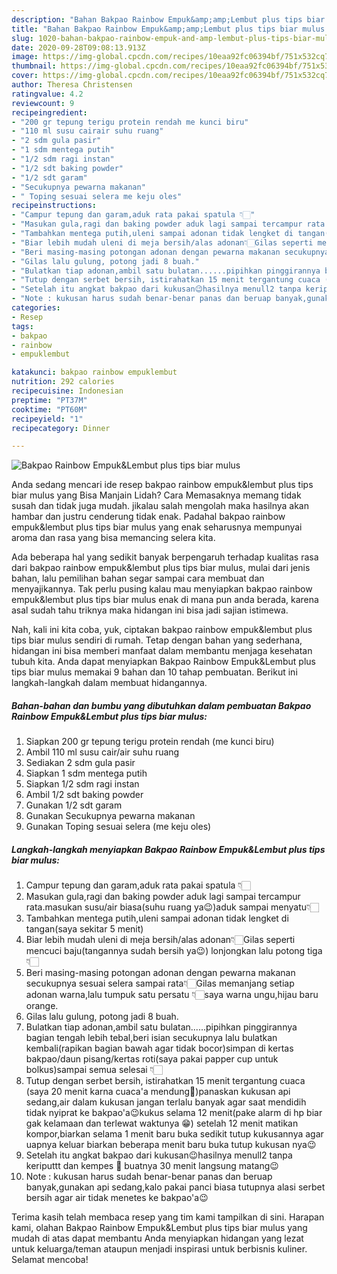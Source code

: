```yaml
---
description: "Bahan Bakpao Rainbow Empuk&amp;amp;Lembut plus tips biar mulus | Cara Bikin Bakpao Rainbow Empuk&amp;amp;Lembut plus tips biar mulus Yang Bikin Ngiler"
title: "Bahan Bakpao Rainbow Empuk&amp;amp;Lembut plus tips biar mulus | Cara Bikin Bakpao Rainbow Empuk&amp;amp;Lembut plus tips biar mulus Yang Bikin Ngiler"
slug: 1020-bahan-bakpao-rainbow-empuk-and-amp-lembut-plus-tips-biar-mulus-cara-bikin-bakpao-rainbow-empuk-and-amp-lembut-plus-tips-biar-mulus-yang-bikin-ngiler
date: 2020-09-28T09:08:13.913Z
image: https://img-global.cpcdn.com/recipes/10eaa92fc06394bf/751x532cq70/bakpao-rainbow-empuklembut-plus-tips-biar-mulus-foto-resep-utama.jpg
thumbnail: https://img-global.cpcdn.com/recipes/10eaa92fc06394bf/751x532cq70/bakpao-rainbow-empuklembut-plus-tips-biar-mulus-foto-resep-utama.jpg
cover: https://img-global.cpcdn.com/recipes/10eaa92fc06394bf/751x532cq70/bakpao-rainbow-empuklembut-plus-tips-biar-mulus-foto-resep-utama.jpg
author: Theresa Christensen
ratingvalue: 4.2
reviewcount: 9
recipeingredient:
- "200 gr tepung terigu protein rendah me kunci biru"
- "110 ml susu cairair suhu ruang"
- "2 sdm gula pasir"
- "1 sdm mentega putih"
- "1/2 sdm ragi instan"
- "1/2 sdt baking powder"
- "1/2 sdt garam"
- "Secukupnya pewarna makanan"
- " Toping sesuai selera me keju oles"
recipeinstructions:
- "Campur tepung dan garam,aduk rata pakai spatula 👇🏻"
- "Masukan gula,ragi dan baking powder aduk lagi sampai tercampur rata.masukan susu/air biasa(suhu ruang ya😉)aduk sampai menyatu👇🏻"
- "Tambahkan mentega putih,uleni sampai adonan tidak lengket di tangan(saya sekitar 5 menit)"
- "Biar lebih mudah uleni di meja bersih/alas adonan👇🏻Gilas seperti mencuci baju(tangannya sudah bersih ya😉) lonjongkan lalu potong tiga👇🏻"
- "Beri masing-masing potongan adonan dengan pewarna makanan secukupnya sesuai selera sampai rata👇🏻Gilas memanjang setiap adonan warna,lalu tumpuk satu persatu 👇🏻saya warna ungu,hijau baru orange."
- "Gilas lalu gulung, potong jadi 8 buah."
- "Bulatkan tiap adonan,ambil satu bulatan......pipihkan pinggirannya bagian tengah lebih tebal,beri isian secukupnya lalu bulatkan kembali(rapikan bagian bawah agar tidak bocor)simpan di kertas bakpao/daun pisang/kertas roti(saya pakai papper cup untuk bolkus)sampai semua selesai 👇🏻"
- "Tutup dengan serbet bersih, istirahatkan 15 menit tergantung cuaca (saya 20 menit karna cuaca&#39;a mendung🤭)panaskan kukusan api sedang,air dalam kukusan jangan terlalu banyak agar saat mendidih tidak nyiprat ke bakpao&#39;a😉kukus selama 12 menit(pake alarm di hp biar gak kelamaan dan terlewat waktunya 😁) setelah 12 menit matikan kompor,biarkan selama 1 menit baru buka sedikit tutup kukusannya agar uapnya keluar biarkan beberapa menit baru buka tutup kukusan nya😉"
- "Setelah itu angkat bakpao dari kukusan😉hasilnya menull2 tanpa keriputtt dan kempes 🤭 buatnya 30 menit langsung matang😉"
- "Note : kukusan harus sudah benar-benar panas dan beruap banyak,gunakan api sedang,kalo pakai panci biasa tutupnya alasi serbet bersih agar air tidak menetes ke bakpao&#39;a😉"
categories:
- Resep
tags:
- bakpao
- rainbow
- empuklembut

katakunci: bakpao rainbow empuklembut 
nutrition: 292 calories
recipecuisine: Indonesian
preptime: "PT37M"
cooktime: "PT60M"
recipeyield: "1"
recipecategory: Dinner

---
```



![Bakpao Rainbow Empuk&amp;Lembut plus tips biar mulus](https://img-global.cpcdn.com/recipes/10eaa92fc06394bf/751x532cq70/bakpao-rainbow-empuklembut-plus-tips-biar-mulus-foto-resep-utama.jpg)

Anda sedang mencari ide resep bakpao rainbow empuk&amp;lembut plus tips biar mulus yang Bisa Manjain Lidah? Cara Memasaknya memang tidak susah dan tidak juga mudah. jikalau salah mengolah maka hasilnya akan hambar dan justru cenderung tidak enak. Padahal bakpao rainbow empuk&amp;lembut plus tips biar mulus yang enak seharusnya mempunyai aroma dan rasa yang bisa memancing selera kita.



Ada beberapa hal yang sedikit banyak berpengaruh terhadap kualitas rasa dari bakpao rainbow empuk&amp;lembut plus tips biar mulus, mulai dari jenis bahan, lalu pemilihan bahan segar sampai cara membuat dan menyajikannya. Tak perlu pusing kalau mau menyiapkan bakpao rainbow empuk&amp;lembut plus tips biar mulus enak di mana pun anda berada, karena asal sudah tahu triknya maka hidangan ini bisa jadi sajian istimewa.


Nah, kali ini kita coba, yuk, ciptakan bakpao rainbow empuk&amp;lembut plus tips biar mulus sendiri di rumah. Tetap dengan bahan yang sederhana, hidangan ini bisa memberi manfaat dalam membantu menjaga kesehatan tubuh kita. Anda dapat menyiapkan Bakpao Rainbow Empuk&amp;Lembut plus tips biar mulus memakai 9 bahan dan 10 tahap pembuatan. Berikut ini langkah-langkah dalam membuat hidangannya.

<!--inarticleads1-->

##### Bahan-bahan dan bumbu yang dibutuhkan dalam pembuatan Bakpao Rainbow Empuk&amp;Lembut plus tips biar mulus:

1. Siapkan 200 gr tepung terigu protein rendah (me kunci biru)
1. Ambil 110 ml susu cair/air suhu ruang
1. Sediakan 2 sdm gula pasir
1. Siapkan 1 sdm mentega putih
1. Siapkan 1/2 sdm ragi instan
1. Ambil 1/2 sdt baking powder
1. Gunakan 1/2 sdt garam
1. Gunakan Secukupnya pewarna makanan
1. Gunakan  Toping sesuai selera (me keju oles)




<!--inarticleads2-->

##### Langkah-langkah menyiapkan Bakpao Rainbow Empuk&amp;Lembut plus tips biar mulus:

1. Campur tepung dan garam,aduk rata pakai spatula 👇🏻
1. Masukan gula,ragi dan baking powder aduk lagi sampai tercampur rata.masukan susu/air biasa(suhu ruang ya😉)aduk sampai menyatu👇🏻
1. Tambahkan mentega putih,uleni sampai adonan tidak lengket di tangan(saya sekitar 5 menit)
1. Biar lebih mudah uleni di meja bersih/alas adonan👇🏻Gilas seperti mencuci baju(tangannya sudah bersih ya😉) lonjongkan lalu potong tiga👇🏻
1. Beri masing-masing potongan adonan dengan pewarna makanan secukupnya sesuai selera sampai rata👇🏻Gilas memanjang setiap adonan warna,lalu tumpuk satu persatu 👇🏻saya warna ungu,hijau baru orange.
1. Gilas lalu gulung, potong jadi 8 buah.
1. Bulatkan tiap adonan,ambil satu bulatan......pipihkan pinggirannya bagian tengah lebih tebal,beri isian secukupnya lalu bulatkan kembali(rapikan bagian bawah agar tidak bocor)simpan di kertas bakpao/daun pisang/kertas roti(saya pakai papper cup untuk bolkus)sampai semua selesai 👇🏻
1. Tutup dengan serbet bersih, istirahatkan 15 menit tergantung cuaca (saya 20 menit karna cuaca&#39;a mendung🤭)panaskan kukusan api sedang,air dalam kukusan jangan terlalu banyak agar saat mendidih tidak nyiprat ke bakpao&#39;a😉kukus selama 12 menit(pake alarm di hp biar gak kelamaan dan terlewat waktunya 😁) setelah 12 menit matikan kompor,biarkan selama 1 menit baru buka sedikit tutup kukusannya agar uapnya keluar biarkan beberapa menit baru buka tutup kukusan nya😉
1. Setelah itu angkat bakpao dari kukusan😉hasilnya menull2 tanpa keriputtt dan kempes 🤭 buatnya 30 menit langsung matang😉
1. Note : kukusan harus sudah benar-benar panas dan beruap banyak,gunakan api sedang,kalo pakai panci biasa tutupnya alasi serbet bersih agar air tidak menetes ke bakpao&#39;a😉




Terima kasih telah membaca resep yang tim kami tampilkan di sini. Harapan kami, olahan Bakpao Rainbow Empuk&amp;Lembut plus tips biar mulus yang mudah di atas dapat membantu Anda menyiapkan hidangan yang lezat untuk keluarga/teman ataupun menjadi inspirasi untuk berbisnis kuliner. Selamat mencoba!
